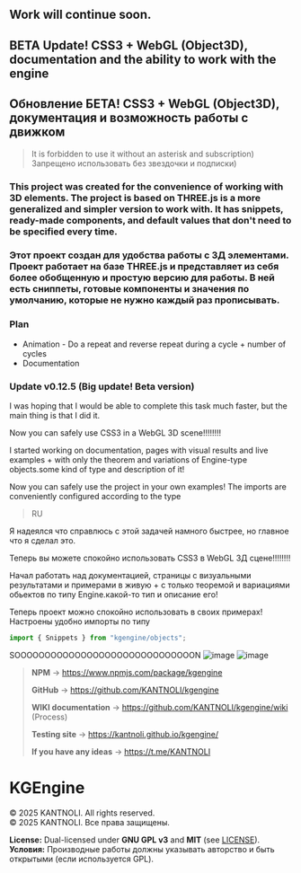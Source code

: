  ## Work will continue soon.

## BETA Update! CSS3 + WebGL (Object3D), documentation and the ability to work with the engine

## Обновление БЕТА! CSS3 + WebGL (Object3D), документация и возможность работы с движком

> It is forbidden to use it without an asterisk and subscription) \
> Запрещено использовать без звездочки и подписки)

### This project was created for the convenience of working with 3D elements. The project is based on THREE.js is a more generalized and simpler version to work with. It has snippets, ready-made components, and default values that don't need to be specified every time.
### Этот проект создан для удобства работы с 3Д элементами. Проект работает на базе THREE.js и представляет из себя более обобщенную и простую версию для работы. В ней есть сниппеты, готовые компоненты и значения по умолчанию, которые не нужно каждый раз прописывать. 

###  **Plan**
- Animation - Do a repeat and reverse repeat during a cycle + number of cycles
- Documentation


### Update v0.12.5 (Big update! Beta version)
I was hoping that I would be able to complete this task much faster, but the main thing is that I did it. 

Now you can safely use CSS3 in a WebGL 3D scene!!!!!!!! 

I started working on documentation, pages with visual results and live examples + with only the theorem and variations of Engine-type objects.some kind of type and description of it!

Now you can safely use the project in your own examples! The imports are conveniently configured according to the type
> RU

Я надеялся что справлюсь с этой задачей намного быстрее, но главное что я сделал это. 

Теперь вы можете спокойно использовать CSS3 в WebGL 3Д сцене!!!!!!!! 

Начал работать над документацией, страницы с визуальными результатами и примерами в живую + с только теоремой и вариациями обьектов по типу Engine.какой-то тип и описание его!

Теперь проект можно спокойно использовать в своих примерах! Настроены удобно импорты по типу


``` typescript
import { Snippets } from "kgengine/objects";
```

SOOOOOOOOOOOOOOOOOOOOOOOOOOOOOON
![image](https://github.com/user-attachments/assets/e79434ee-bfad-4107-acf2-90cf293f70fc)
![image](https://github.com/user-attachments/assets/a74a7fb1-1a9f-4e83-a848-71db12465e22)


> **NPM** -> https://www.npmjs.com/package/kgengine
>
> **GitHub** -> https://github.com/KANTNOLI/kgengine
> 
> **WIKI documentation** -> https://github.com/KANTNOLI/kgengine/wiki (Process)
> 
> **Testing site** ->  https://kantnoli.github.io/kgengine/
>
> **If you have any ideas** -> https://t.me/KANTNOLI


# KGEngine

© 2025 KANTNOLI. All rights reserved.  
© 2025 KANTNOLI. Все права защищены.  

**License:** Dual-licensed under **GNU GPL v3** and **MIT** (see [LICENSE](https://github.com/KANTNOLI/kgengine/blob/main/LICENSE.md)).  
**Условия:** Производные работы должны указывать авторство и быть открытыми (если используется GPL).  
